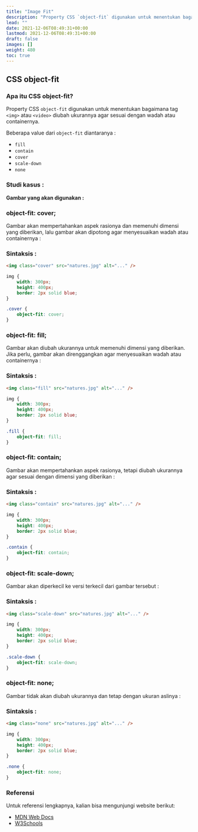 ```yaml
---
title: "Image Fit"
description: "Property CSS `object-fit` digunakan untuk menentukan bagaimana tag `<img>` atau `<video>` diubah ukurannya agar sesuai dengan wadah atau containernya."
lead: ""
date: 2021-12-06T08:49:31+00:00
lastmod: 2021-12-06T08:49:31+00:00
draft: false
images: []
weight: 480
toc: true
---
```

## CSS object-fit

### Apa itu CSS object-fit?

Property CSS `object-fit` digunakan untuk menentukan bagaimana tag `<img>` atau `<video>` diubah ukurannya agar sesuai dengan wadah atau containernya.

Beberapa value dari `object-fit` diantaranya :

- `fill`
- `contain`
- `cover`
- `scale-down`
- `none`

### Studi kasus :

**Gambar yang akan digunakan :**


### object-fit: cover;

Gambar akan mempertahankan aspek rasionya dan memenuhi dimensi yang diberikan, lalu gambar akan dipotong agar menyesuaikan wadah atau containernya :

### Sintaksis :

```html
<img class="cover" src="natures.jpg" alt="..." />
```

```css
img {
	width: 300px;
	height: 400px;
	border: 2px solid blue;
}

.cover {
	object-fit: cover;
}
```


### object-fit: fill;

Gambar akan diubah ukurannya untuk memenuhi dimensi yang diberikan. Jika perlu, gambar akan direnggangkan agar menyesuaikan wadah atau containernya :

### Sintaksis :

```html
<img class="fill" src="natures.jpg" alt="..." />
```

```css
img {
	width: 300px;
	height: 400px;
	border: 2px solid blue;
}

.fill {
	object-fit: fill;
}
```


### object-fit: contain;

Gambar akan mempertahankan aspek rasionya, tetapi diubah ukurannya agar sesuai dengan dimensi yang diberikan :

### Sintaksis :

```html
<img class="contain" src="natures.jpg" alt="..." />
```

```css
img {
	width: 300px;
	height: 400px;
	border: 2px solid blue;
}

.contain {
	object-fit: contain;
}
```



### object-fit: scale-down;

Gambar akan diperkecil ke versi terkecil dari gambar tersebut :

### Sintaksis :

```html
<img class="scale-down" src="natures.jpg" alt="..." />
```

```css
img {
	width: 300px;
	height: 400px;
	border: 2px solid blue;
}

.scale-down {
	object-fit: scale-down;
}
```


### object-fit: none;

Gambar tidak akan diubah ukurannya dan tetap dengan ukuran aslinya :

### Sintaksis :

```html
<img class="none" src="natures.jpg" alt="..." />
```

```css
img {
	width: 300px;
	height: 400px;
	border: 2px solid blue;
}

.none {
	object-fit: none;
}
```



### Referensi

Untuk referensi lengkapnya, kalian bisa mengunjungi website berikut:

- [MDN Web Docs](https://developer.mozilla.org/en-US/docs/Web/CSS/object-fit)
- [W3Schools](https://www.w3schools.com/css/css3_object-fit.asp)
